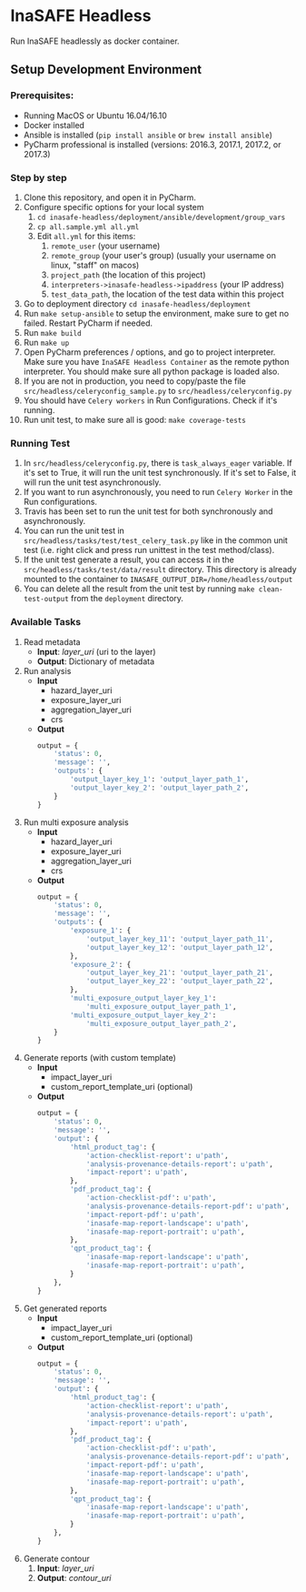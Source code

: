 # InaSAFE Headless

Run InaSAFE headlessly as docker container.


## Setup Development Environment

### Prerequisites:
- Running MacOS or Ubuntu 16.04/16.10
- Docker installed
- Ansible is installed (`pip install ansible` or `brew install ansible`)
- PyCharm professional is installed (versions: 2016.3, 2017.1, 2017.2, or 2017.3)


### Step by step
1. Clone this repository, and open it in PyCharm.
2. Configure specific options for your local system
    1. `cd inasafe-headless/deployment/ansible/development/group_vars`
    2. `cp all.sample.yml all.yml`
    3. Edit `all.yml` for this items:
        1. `remote_user` (your username)
        2. `remote_group` (your user's group) (usually your username on linux, "staff" on macos)
        3. `project_path` (the location of this project)
        4. `interpreters->inasafe-headless->ipaddress` (your IP address)
        5. `test_data_path`, the location of the test data within this project
3. Go to deployment directory `cd inasafe-headless/deployment`
3. Run `make setup-ansible` to setup the environment, make sure to get no failed. Restart PyCharm if needed.
4. Run `make build`
5. Run `make up`
6. Open PyCharm preferences / options, and go to project interpreter. Make sure you have `InaSAFE Headless Container` as the remote python interpreter. You should make sure all python package is loaded also.
7. If you are not in production, you need to copy/paste the file `src/headless/celeryconfig_sample.py` to `src/headless/celeryconfig.py`
8. You should have `Celery workers` in Run Configurations. Check if it's running.
9. Run unit test, to make sure all is good: `make coverage-tests`


### Running Test
1. In `src/headless/celeryconfig.py`, there is `task_always_eager` variable. If it's set to True, it will run the unit test synchronously. If it's set to False, it will run the unit test asynchronously.
2. If you want to run asynchronously, you need to run `Celery Worker` in the Run configurations.
3. Travis has been set to run the unit test for both synchronously and asynchronously.
4. You can run the unit test in `src/headless/tasks/test/test_celery_task.py` like in the common unit test (i.e. right click and press run unittest in the test method/class).
5. If the unit test generate a result, you can access it in the `src/headless/tasks/test/data/result` directory. This directory is already mounted to the container to `INASAFE_OUTPUT_DIR=/home/headless/output`
6. You can delete all the result from the unit test by running `make clean-test-output` from the `deployment` directory.


### Available Tasks
1. Read metadata
    - **Input**: _layer_uri_ (uri to the layer)
    - **Output**: Dictionary of metadata
2. Run analysis
    - **Input**
        - hazard_layer_uri
        - exposure_layer_uri
        - aggregation_layer_uri
        - crs
    - **Output**
        ```python
        output = {
            'status': 0,
            'message': '',
            'outputs': {
                'output_layer_key_1': 'output_layer_path_1',
                'output_layer_key_2': 'output_layer_path_2',
            }
        }
        ```
3. Run multi exposure analysis
    - **Input**
        - hazard_layer_uri
        - exposure_layer_uri
        - aggregation_layer_uri
        - crs
    - **Output**
        ```python
        output = {
            'status': 0,
            'message': '',
            'outputs': {
                'exposure_1': {
                    'output_layer_key_11': 'output_layer_path_11',
                    'output_layer_key_12': 'output_layer_path_12',
                },
                'exposure_2': {
                    'output_layer_key_21': 'output_layer_path_21',
                    'output_layer_key_22': 'output_layer_path_22',
                },
                'multi_exposure_output_layer_key_1':
                    'multi_exposure_output_layer_path_1',
                'multi_exposure_output_layer_key_2':
                    'multi_exposure_output_layer_path_2',
            }
        }
        ```
4. Generate reports (with custom template)
    - **Input**
        - impact_layer_uri
        - custom_report_template_uri (optional)
    - **Output**
        ```python
        output = {
            'status': 0,
            'message': '',
            'output': {
                'html_product_tag': {
                    'action-checklist-report': u'path',
                    'analysis-provenance-details-report': u'path',
                    'impact-report': u'path',
                },
                'pdf_product_tag': {
                    'action-checklist-pdf': u'path',
                    'analysis-provenance-details-report-pdf': u'path',
                    'impact-report-pdf': u'path',
                    'inasafe-map-report-landscape': u'path',
                    'inasafe-map-report-portrait': u'path',
                },
                'qpt_product_tag': {
                    'inasafe-map-report-landscape': u'path',
                    'inasafe-map-report-portrait': u'path',
                }
            },
        }
        ```
5. Get generated reports
    - **Input**
        - impact_layer_uri
        - custom_report_template_uri (optional)
    - **Output**
        ```python
        output = {
            'status': 0,
            'message': '',
            'output': {
                'html_product_tag': {
                    'action-checklist-report': u'path',
                    'analysis-provenance-details-report': u'path',
                    'impact-report': u'path',
                },
                'pdf_product_tag': {
                    'action-checklist-pdf': u'path',
                    'analysis-provenance-details-report-pdf': u'path',
                    'impact-report-pdf': u'path',
                    'inasafe-map-report-landscape': u'path',
                    'inasafe-map-report-portrait': u'path',
                },
                'qpt_product_tag': {
                    'inasafe-map-report-landscape': u'path',
                    'inasafe-map-report-portrait': u'path',
                }
            },
        }
        ```
6. Generate contour
    1. **Input**: _layer_uri_
    2. **Output**: _contour_uri_


